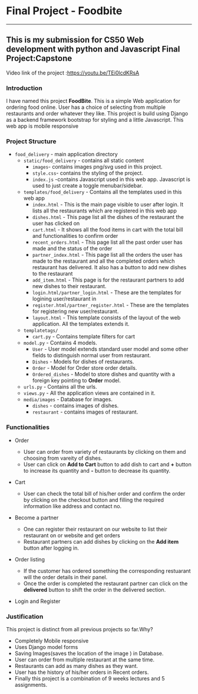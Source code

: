 # Final Project - Foodbite
---
This is my submission for CS50 Web development with python and Javascript Final Project:Capstone
---
Video link of the project :https://youtu.be/TEi0lcdKRsA

### Introduction
I have named this project **FoodBite**. This is a simple Web application for ordering food online. User has a choice of selecting from multiple restaurants and order whatever they like.
This project is build using Django as a backend framework bootstrap for styling and a little Javascript. This web app is mobile responsive

### Project Structure
- `food_delivery` - main application directory
    - `static/food_delivery` - contains all static content
        - `images`- contains images png/svg used in this project.
        - `style.css`- contains the styling of the project.
        - `index.js` -contains Javascript used in this web app. Javascript is used to just create a toggle menubar/sidebar.
    - `templates/food_delivery` - Contains all the templates used in this web app
        - `index.html` - This is the main page visible to user after login. It lists all the restaurants which are registered in this web app
        - `dishes.html` - This page list all the dishes of the restaurant the user has clicked on
        - `cart.html` - It shows all the food items in cart with the total bill and functionalities to confirm order
        - `recent_orders.html` - This page list all the past order user has made and the status of the order
        - `partner_index.html` - This page list all the orders the user has made to the restaurant and all the completed orders which restaurant has delivered. It also has a button to add new dishes to the restaurant
        - `add_item.html` - This page is for the restaurant partners to add new dishes to their restaurant.
        - `login.html/partner_login.html` - These are the templates for logining user/restaurant in
        - `register.html/partner_register.html` - These are the templates for registering new user/restaurant.
        - `layout.html` - This template consists of the layout of the web application. All the templates extends it.   
    - `templatetags/`
        - `cart.py` - Contains template filters for cart 
    - `model.py` - Contains 4 models.
        - `User` - User model extends standard user model and some other fields to distinguish normal user from restaurant.
        - `Dishes` - Models for dishes of restaurants.
        - `Order` - Model for Order store order details.
        - `Ordered_dishes` - Model to store dishes and quantity with a foreign key pointing to **Order** model.
    - `urls.py` - Contains all the urls.
    - `views.py` - All the application views are contained in it.
    - `media/images` - Database for images.
        - `dishes` - contains images of dishes.
        - `restaurant` - contains images of restaurant.



### Functionalities
- Order
    - User can order from variety of restaurants by clicking on them and choosing from vareity of dishes.
    - User can click on **Add to Cart** button to add dish to cart and **+** button to increase its quantity and **-** button to decrease its quantity.

- Cart
    - User can check the total bill of his/her order and confirm the order by clicking on the checkout button and filling the required information like address and contact no.


- Become a partner 
    - One can register their restaurant on our website to list their restaurant on or website and get orders
    - Restaurant partners can add dishes by clicking on the **Add item** button after logging in.
    
- Order listing
    - If the customer has ordered something the corresponding restuarant will the order details in their panel.
    - Once the order is completed the restaurant partner can click on the **delivered** button to shift the order in the delivered section.

- Login and Register

### Justification
This project is distinct from all previous projects so far.Why?
- Completely Mobile responsive
- Uses Django model forms
- Saving Images(saves the location of the image ) in Database.
- User can order from multiple restaurant at the same time.
- Restaurants can add as many dishes as they want.
- User has the history of his/her orders in Recent orders.
- Finally this project is a combination of 9 weeks lectures and 5 assignments.
